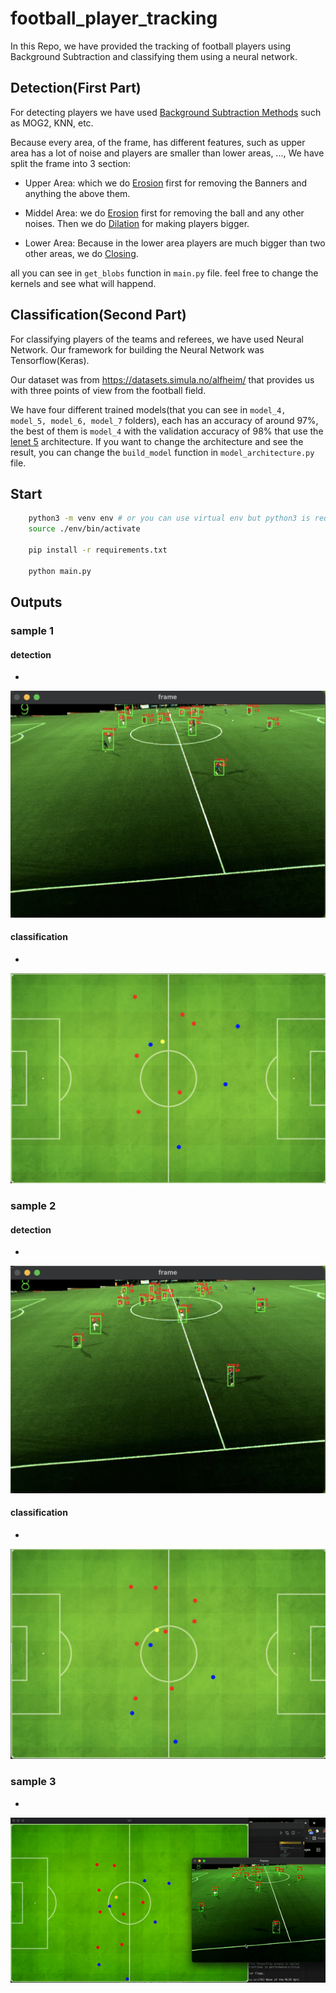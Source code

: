 # football_player_tracking

In this Repo, we have provided the tracking of football players using Background Subtraction and classifying them using a neural network.


## Detection(First Part)

For detecting players we have used [Background Subtraction Methods](https://docs.opencv.org/master/d8/d38/tutorial_bgsegm_bg_subtraction.html) such as MOG2, KNN, etc.

Because every area, of the frame, has different features, such as upper area has a lot of noise and players are smaller than lower areas, ...,  We have split the frame into 3 section:

- Upper Area: which we do [Erosion](https://docs.opencv.org/4.5.2/d9/d61/tutorial_py_morphological_ops.html) first for removing the Banners and anything the above them.

- Middel Area: we do [Erosion](https://docs.opencv.org/4.5.2/d9/d61/tutorial_py_morphological_ops.html) first for removing the ball and any other noises. Then we do [Dilation](https://docs.opencv.org/4.5.2/d9/d61/tutorial_py_morphological_ops.html) for making players bigger. 

- Lower Area: Because in the lower area players are much bigger than two other areas, we do [Closing](https://docs.opencv.org/4.5.2/d9/d61/tutorial_py_morphological_ops.html).

all you can see in `get_blobs` function in `main.py` file. feel free to change the kernels and see what will happend.


## Classification(Second Part)

For classifying players of the teams and referees, we have used Neural Network. Our framework for building the Neural Network was Tensorflow(Keras). 

Our dataset was from https://datasets.simula.no/alfheim/ that provides us with three points of view from the football field.

We have four different trained models(that you can see in `model_4, model_5, model_6, model_7` folders), each has an accuracy of around 97%, the best of them is `model_4` with the validation accuracy of 98% that use the [lenet 5](https://www.analyticsvidhya.com/blog/2021/03/the-architecture-of-lenet-5/#:~:text=The%20Architecture%20of%20the%20Model&text=The%20network%20has%205%20layers,have%20two%20fully%20connected%20layers.) architecture. If you want to change the architecture and see the result, you can change the `build_model` function in `model_architecture.py` file. 



## Start
```bash
    python3 -m venv env # or you can use virtual env but python3 is requred
    source ./env/bin/activate

    pip install -r requirements.txt

    python main.py
```

## Outputs

### sample 1

#### detection
- 
![alt text](./screenshots/detection_1.png)

#### classification

- 
![alt text](./screenshots/classify_1.png)

### sample 2

#### detection

- 
![alt text](./screenshots/detection_2.png)

#### classification
- 
![alt text](./screenshots/classify_2.png)


### sample 3 
-
![alt text](./screenshots/football.gif)
